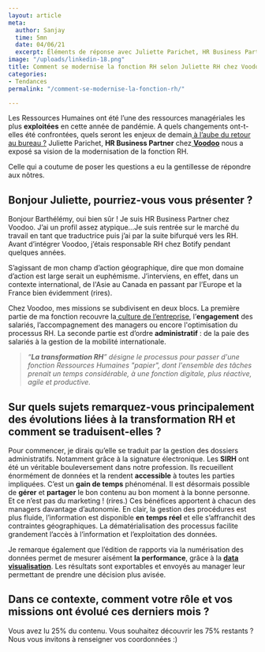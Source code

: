 ```yaml
---
layout: article
meta:
  author: Sanjay
  time: 5mn
  date: 04/06/21
  excerpt: Éléments de réponse avec Juliette Parichet, HR Business Partner chez Voodoo
image: "/uploads/linkedin-18.png"
title: Comment se modernise la fonction RH selon Juliette RH chez Voodoo ?
categories:
- Tendances
permalink: "/comment-se-modernise-la-fonction-rh/"

---
```

Les Ressources Humaines ont été l’une des ressources managériales les plus **exploitées** en cette année de pandémie. A quels changements ont-t-elles été confrontées, quels seront les enjeux de demain[ à l’aube du retour au bureau ?](https://blog.refty.co/5-conseils-a-suivre-a-l-aube-du-retour-au-bureau/) Juliette Parichet, **HR Business Partner** chez[ **Voodoo**](https://www.voodoo.io/) nous a exposé sa vision de la modernisation de la fonction RH.

Celle qui a coutume de poser les questions a eu la gentillesse de répondre aux nôtres.

## Bonjour Juliette, pourriez-vous vous présenter ?

Bonjour Barthélémy, oui bien sûr ! Je suis HR Business Partner chez Voodoo. J’ai un profil assez atypique...Je suis rentrée sur le marché du travail en tant que traductrice puis j’ai par la suite bifurqué vers les RH. Avant d’intégrer Voodoo, j’étais responsable RH chez Botify pendant quelques années.

S’agissant de mon champ d’action géographique, dire que mon domaine d’action est large serait un euphémisme. J’interviens, en effet, dans un contexte international, de l'Asie au Canada en passant par l’Europe et la France bien évidemment (rires).

Chez Voodoo, mes missions se subdivisent en deux blocs. La première partie de ma fonction recouvre la[ culture de l’entreprise](https://blog.refty.co/culture-entreprise-%C3%AAtre-vivant/), l’**engagement** des salariés, l’accompagnement des managers ou encore l'optimisation du processus RH. La seconde partie est d’ordre **administratif** : de la paie des salariés à la gestion de la mobilité internationale.

> _“**La transformation RH**” désigne le processus pour passer d'une fonction Ressources Humaines "papier", dont l'ensemble des tâches prenait un temps considérable, à une fonction digitale, plus réactive, agile et productive._

## Sur quels sujets remarquez-vous principalement des évolutions liées à la transformation RH et comment se traduisent-elles ?

Pour commencer, je dirais qu’elle se traduit par la gestion des dossiers administratifs. Notamment grâce à la signature électronique. Les **SIRH** ont été un véritable bouleversement dans notre profession. Ils recueillent énormément de données et la rendent **accessible** à toutes les parties impliquées. C’est un **gain de temps** phénoménal. Il est désormais possible de **gérer** et **partager** le bon contenu au bon moment à la bonne personne. Et ce n’est pas du marketing ! (rires.) Ces bénéfices apportent à chacun des managers davantage d’autonomie. En clair, la gestion des procédures est plus fluide, l’information est disponible **en** **temps réel** et elle s’affranchit des contraintes géographiques. La dématérialisation des processus facilite grandement l’accès à l’information et l’exploitation des données.

Je remarque également que l’édition de rapports via la numérisation des données permet de mesurer aisément **la performance**, grâce à la [**data visualisation**](https://solutions.lesechos.fr/tech/c/data-visualisation-quelle-utilite-pour-les-donnees-des-entreprises-21417/). Les résultats sont exportables et envoyés au manager leur permettant de prendre une décision plus avisée.

## Dans ce contexte, comment votre rôle et vos missions ont évolué ces derniers mois ?

Vous avez lu 25% du contenu. Vous souhaitez découvrir les 75% restants ? Nous vous invitons à renseigner vos coordonnées :)

<!--\[if lte IE 8\]>
<script charset="utf-8" type="text/javascript" src="//js.hsforms.net/forms/v2-legacy.js"></script>
<!\[endif\]-->
<script charset="utf-8" type="text/javascript" src="//js.hsforms.net/forms/v2.js"></script>
<script>
hbspt.forms.create({
region: "na1",
portalId: "9017898",
formId: "1fd585d5-3a7f-4200-92f7-5e02e311ba1e"
});
</script>

<!-- Start of HubSpot Embed Code -->
<script type="text/javascript" id="hs-script-loader" async defer src="//js.hs-scripts.com/9017898.js"></script>
<!-- End of HubSpot Embed Code -->